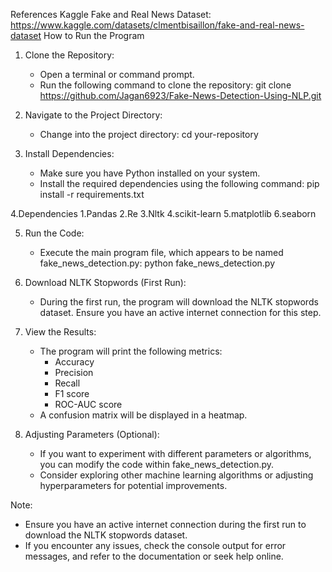 
References Kaggle Fake and Real News Dataset: https://www.kaggle.com/datasets/clmentbisaillon/fake-and-real-news-dataset
How to Run the Program
1. Clone the Repository:
   - Open a terminal or command prompt.
   - Run the following command to clone the repository:
     git clone https://github.com/Jagan6923/Fake-News-Detection-Using-NLP.git

2. Navigate to the Project Directory:
   - Change into the project directory:
     cd your-repository

3. Install Dependencies:
   - Make sure you have Python installed on your system.
   - Install the required dependencies using the following command:
     pip install -r requirements.txt

4.Dependencies
	1.Pandas
	2.Re
	3.Nltk
	4.scikit-learn
	5.matplotlib
	6.seaborn

5. Run the Code:
   - Execute the main program file, which appears to be named fake_news_detection.py:
     python fake_news_detection.py
    
6. Download NLTK Stopwords (First Run):
   - During the first run, the program will download the NLTK stopwords dataset. Ensure you have an active internet connection for this step.

7. View the Results:
   - The program will print the following metrics:
     - Accuracy
     - Precision
     - Recall
     - F1 score
     - ROC-AUC score
   - A confusion matrix will be displayed in a heatmap.

8. Adjusting Parameters (Optional):
   - If you want to experiment with different parameters or algorithms, you can modify the code within fake_news_detection.py.
   - Consider exploring other machine learning algorithms or adjusting hyperparameters for potential improvements.

Note:
- Ensure you have an active internet connection during the first run to download the NLTK stopwords dataset.
- If you encounter any issues, check the console output for error messages, and refer to the documentation or seek help online.
